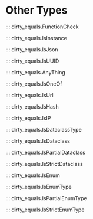 # Other Types

::: dirty_equals.FunctionCheck

::: dirty_equals.IsInstance

::: dirty_equals.IsJson

::: dirty_equals.IsUUID

::: dirty_equals.AnyThing

::: dirty_equals.IsOneOf

::: dirty_equals.IsUrl

::: dirty_equals.IsHash

::: dirty_equals.IsIP

::: dirty_equals.IsDataclassType

::: dirty_equals.IsDataclass

::: dirty_equals.IsPartialDataclass

::: dirty_equals.IsStrictDataclass

::: dirty_equals.IsEnum

::: dirty_equals.IsEnumType

::: dirty_equals.IsPartialEnumType

::: dirty_equals.IsStrictEnumType
